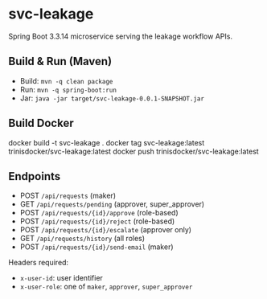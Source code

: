 # svc-leakage

Spring Boot 3.3.14 microservice serving the leakage workflow APIs.

## Build & Run (Maven)
- Build: `mvn -q clean package`
- Run: `mvn -q spring-boot:run`
- Jar: `java -jar target/svc-leakage-0.0.1-SNAPSHOT.jar`

## Build Docker
docker build -t svc-leakage .
docker tag svc-leakage:latest trinisdocker/svc-leakage:latest
docker push trinisdocker/svc-leakage:latest

## Endpoints
- POST `/api/requests` (maker)
- GET `/api/requests/pending` (approver, super_approver)
- POST `/api/requests/{id}/approve` (role-based)
- POST `/api/requests/{id}/reject` (role-based)
- POST `/api/requests/{id}/escalate` (approver only)
- GET `/api/requests/history` (all roles)
- POST `/api/requests/{id}/send-email` (maker)

Headers required:
- `x-user-id`: user identifier
- `x-user-role`: one of `maker`, `approver`, `super_approver` 